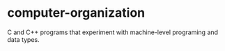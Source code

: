 # computer-organization
C and C++ programs that experiment with machine-level programing and data types.
